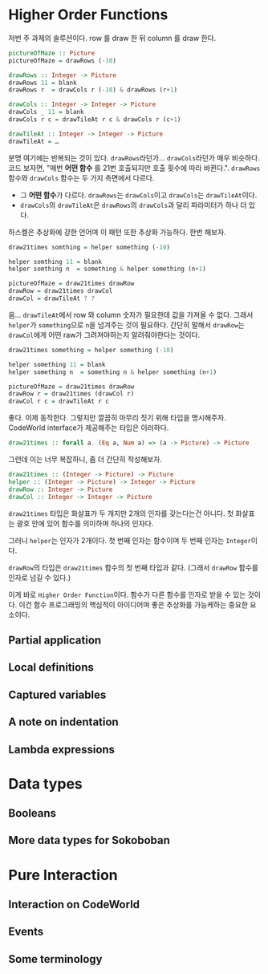 # Higher Order Functions
저번 주 과제의 솔루션이다. row 를 draw 한 뒤 column 를 draw 한다.
```haskell
pictureOfMaze :: Picture
pictureOfMaze = drawRows (-10)

drawRows :: Integer -> Picture
drawRows 11 = blank
drawRows r  = drawCols r (-10) & drawRows (r+1)

drawCols :: Integer -> Integer -> Picture
drawCols _ 11 = blank
drawCols r c = drawTileAt r c & drawCols r (c+1)

drawTileAt :: Integer -> Integer -> Picture
drawTileAt = …
```

분명 여기에는 반복되는 것이 있다. `drawRows`라던가... `drawCols`라던가 매우 비슷하다. 코드 보자면, "매번 **어떤 함수** 를 21번 호출되지만 호출 횟수에 따라 바뀐다.". `drawRows` 함수와 `drawCols` 함수는 두 가지 측면에서 다르다.
- 그 **어떤 함수**가 다르다. `drawRows`는 `drawCols`이고 `drawCols`는 `drawTileAt`이다.
- `drawCols`의 `drawTileAt`은 `drawRows`의 `drawCols`과 달리 파라미터가 하나 더 있다.

하스켈은 추상화에 강한 언어며 이 패턴 또한 추상화 가능하다. 한번 해보자.

```haskell
draw21times somthing = helper something (-10)

helper somthing 11 = blank
helper somthing n  = something & helper something (n+1)

pictureOfMaze = draw21times drawRow
drawRow = draw21times drawCol
drawCol = drawTileAt ? ?
```

음... `drawTileAt`에서 row 와 column 숫자가 필요한데 값을 가져올 수 없다. 그래서 `helper`가 `something`으로 `n`을 넘겨주는 것이 필요하다. 간단히 말해서 `drawRow`는 `drawCol`에게 어떤 raw가 그려져야하는지 알려줘야한다는 것이다.

```haskell
draw21times something = helper something (-10)

helper something 11 = blank
helper something n  = something n & helper something (n+1)

pictureOfMaze = draw21times drawRow
drawRow r = draw21times (drawCol r)
drawCol r c = drawTileAt r c
```

좋다. 이제 동작한다. 그렇지만 깔끔히 마무리 짓기 위해 타입을 명시해주자. CodeWorld interface가 제공해주는 타입은 이러하다.

```haskell
draw21times :: forall a. (Eq a, Num a) => (a -> Picture) -> Picture
```

그런데 이는 너무 복잡하니, 좀 더 간단히 작성해보자.
```haskell
draw21times :: (Integer -> Picture) -> Picture
helper :: (Integer -> Picture) -> Integer -> Picture
drawRow :: Integer -> Picture
drawCol :: Integer -> Integer -> Picture
```

`draw21times` 타입은 화살표가 두 개지만 2개의 인자를 갖는다는건 아니다. 첫 화살표는 괄호 안에 있어 함수를 의미하며 하나의 인자다.

그러니 `helper`는 인자가 2개이다. 첫 번째 인자는 함수이며 두 번째 인자는 `Integer`이다.

`drawRow`의 타입은 `draw21times` 함수의 첫 번째 타입과 같다. (그래서 `drawRow` 함수를 인자로 넘길 수 있다.)

이게 바로 `Higher Order Function`이다. 함수가 다른 함수를 인자로 받을 수 있는 것이다. 이건 함수 프로그래밍의 핵심적이 아이디어며 좋은 추상화를 가능케하는 중요한 요소이다.

## Partial application
## Local definitions
## Captured variables
## A note on indentation
## Lambda expressions

# Data types
## Booleans
## More data types for Sokoboban

# Pure Interaction
## Interaction on CodeWorld
## Events
## Some terminology